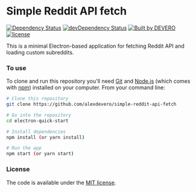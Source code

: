 # Simple Reddit API fetch
<!-- [![Build Status](https://circleci.com/gh/alexdevero/simple-reddit-api-fetch.svg?style=shield&circle-token=:circle-token)](https://circleci.com/gh/alexdevero/simple-reddit-api-fetch/) -->
[![Dependency Status](https://david-dm.org/alexdevero/simple-reddit-api-fetch.svg?style=flat)](https://david-dm.org/alexdevero/simple-reddit-api-fetch)
[![devDependency Status](https://david-dm.org/alexdevero/simple-reddit-api-fetch/dev-status.svg?style=flat)](https://david-dm.org/alexdevero/simple-reddit-api-fetch?type=dev)
[![Built by DEVERO](https://img.shields.io/badge/built%20by-DEVERO-brightgreen.svg?colorB=d30320)](https://alexdevero.com)
[![license](https://img.shields.io/github/license/mashape/apistatus.svg)]()

This is a minimal Electron-based application for fetching Reddit API and loading custom subreddits.

### To use

To clone and run this repository you'll need [Git](https://git-scm.com) and [Node.js](https://nodejs.org/en/download/) (which comes with [npm](http://npmjs.com)) installed on your computer. From your command line:

```bash
# Clone this repository
git clone https://github.com/alexdevero/simple-reddit-api-fetch

# Go into the repository
cd electron-quick-start

# Install dependencies
npm install (or yarn install)

# Run the app
npm start (or yarn start)
```

<!--
### Resources for Learning Electron

- [electron.atom.io/docs](http://electron.atom.io/docs) - all of Electron's documentation
- [electron.atom.io/community/#boilerplates](http://electron.atom.io/community/#boilerplates) - sample starter apps created by the community
- [electron/electron-quick-start](https://github.com/electron/electron-quick-start) - a very basic starter Electron app
- [electron/simple-samples](https://github.com/electron/simple-samples) - small applications with ideas for taking them further
- [electron/electron-api-demos](https://github.com/electron/electron-api-demos) - an Electron app that teaches you how to use Electron
- [hokein/electron-sample-apps](https://github.com/hokein/electron-sample-apps) - small demo apps for the various Electron APIs
-->

### License

The code is available under the [MIT license](LICENSE.md).
